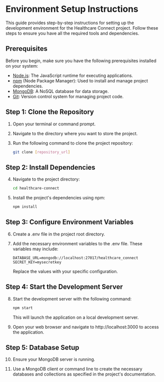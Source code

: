 # Environment Setup Instructions

This guide provides step-by-step instructions for setting up the development environment for the Healthcare Connect project. Follow these steps to ensure you have all the required tools and dependencies.

## Prerequisites

Before you begin, make sure you have the following prerequisites installed on your system:

- [Node.js](https://nodejs.org/): The JavaScript runtime for executing applications.
- [npm](https://www.npmjs.com/) (Node Package Manager): Used to install and manage project dependencies.
- [MongoDB](https://www.mongodb.com/): A NoSQL database for data storage.
- [Git](https://git-scm.com/): Version control system for managing project code.

## Step 1: Clone the Repository

1. Open your terminal or command prompt.

2. Navigate to the directory where you want to store the project.

3. Run the following command to clone the project repository:

    ```bash
    git clone [repository_url]
    ```

## Step 2: Install Dependencies

4. Navigate to the project directory:

    ```bash
    cd healthcare-connect
    ```

5. Install the project's dependencies using npm:

    ```bash
    npm install
    ```

## Step 3: Configure Environment Variables

6. Create a .env file in the project root directory.

7. Add the necessary environment variables to the .env file. These variables may include:

    ```env
    DATABASE_URL=mongodb://localhost:27017/healthcare_connect
    SECRET_KEY=mysecretkey
    ```

    Replace the values with your specific configuration.

## Step 4: Start the Development Server

8. Start the development server with the following command:

    ```bash
    npm start
    ```

    This will launch the application on a local development server.

9. Open your web browser and navigate to http://localhost:3000 to access the application.

## Step 5: Database Setup

10. Ensure your MongoDB server is running.

11. Use a MongoDB client or command line to create the necessary databases and collections as specified in the project's documentation.
